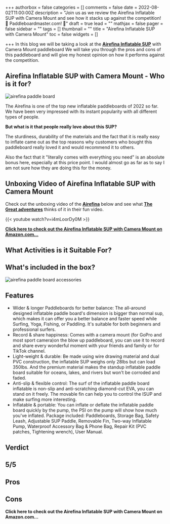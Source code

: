 +++
authorbox = false
categories = []
comments = false
date = 2022-08-02T11:00:00Z
description = "Join us as we review the Airefina Inflatable SUP with Camera Mount  and see how it stacks up against the competition! 🛶 Paddleboardmaster.com! 🛶"
draft = true
lead = ""
mathjax = false
pager = false
sidebar = ""
tags = []
thumbnail = ""
title = "Airefina Inflatable SUP with Camera Mount"
toc = false
widgets = []

+++
In this blog we will be taking a look at the [**Airefina Inflatable SUP**](#) with Camera Mount  paddleboard We will take you through the pros and cons of this paddleboard and will give my honest opinion on how it performs against the competition.

## Airefina Inflatable SUP with Camera Mount  - Who is it for?

![airefina paddle board](https://m.media-amazon.com/images/S/aplus-media-library-service-media/0e5b350b-9ac2-46a3-b457-d1d595dd162b.__CR0,0,970,600_PT0_SX970_V1___.png "airefina paddle board")

The Airefina is one of the top new inflatable paddleboards of 2022 so far.  We have been very impressed with its instant popularity with all different types of people.  

**But what is it that people really love about this SUP?**

The sturdiness, durability of the materials and the fact that it is really easy to inflate came out as the top reasons why customers who bought this paddleboard really loved it and would recommend it to others.  

Also the fact that it "literally comes with everything you need" is an absolute bonus here, especially at this price point.  I would almost go as far as to say I am not sure how they are doing this for the money.

## Unboxing Video of Airefina Inflatable SUP with Camera Mount

Check out the unboxing video of the [**Airefina**](#) below and see what [**The Great adventures**](https://www.youtube.com/channel/UCCd6isPH18-iAkueB12pdOQ) thinks of it in their fun video.

{{< youtube watch?v=i4mLoorDy0M >}}

[**Click here to check out the Airefina Inflatable SUP with Camera Mount  on Amazon.com...**](#)

## What Activities is it Suitable For?

## What's included in the box?

![airefina paddle board accessories](https://m.media-amazon.com/images/S/aplus-media-library-service-media/2e7bf996-d3ac-4678-8392-7c28b15f1376.__CR0,0,970,600_PT0_SX970_V1___.png "airefina paddle board accessories")

## Features

* Wider & longer Paddleboards for better balance: The all-around designed inflatable paddle board's dimension is bigger than normal sup, which makes it can offer you a better balance and faster speed while Surfing, Yoga, Fishing, or Paddling. It's suitable for both beginners and professional surfers.
* Record & share happiness: Comes with a camera mount (for GoPro and most sport camera)on the blow up paddleboard, you can use it to record and share every wonderful moment with your friends and family or for TikTok channel.
* Light-weight & durable: Be made using wire drawing material and dual PVC construction, the inflatable SUP weighs only 28lbs but can load 350lbs. And the premium material makes the standup inflatable paddle board suitable for oceans, lakes, and rivers but won't be corroded and faded.
* Anti-slip & flexible control: The surf of the inflatable paddle board inflatable is non-slip and anti-scratching diamond-cut EVA, you can stand on it freely. The movable fin can help you to control the ISUP and make surfing more interesting.
* Inflatable & portable: You can inflate or deflate the inflatable paddle board quickly by the pump, the PSI on the pump will show how much you've inflated. Package included: Paddleboards, Storage Bag, Safety Leash, Adjustable SUP Paddle, Removable Fin, Two-way Inflatable Pump, Waterproof Accessory Bag & Phone Bag, Repair Kit (PVC patches, Tightening wrench), User Manual.

## Verdict

## 5/5

## Pros

## Cons

**Click here to check out the Airefina Inflatable SUP with Camera Mount  on Amazon.com...**